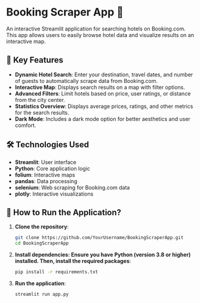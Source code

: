 # Booking Scraper App 🏨

An interactive Streamlit application for searching hotels on Booking.com. This app allows users to easily browse hotel data and visualize results on an interactive map.

## 🎯 Key Features

- **Dynamic Hotel Search**: Enter your destination, travel dates, and number of guests to automatically scrape data from Booking.com.
- **Interactive Map**: Displays search results on a map with filter options.
- **Advanced Filters**: Limit hotels based on price, user ratings, or distance from the city center.
- **Statistics Overview**: Displays average prices, ratings, and other metrics for the search results.
- **Dark Mode**: Includes a dark mode option for better aesthetics and user comfort.

## 🛠️ Technologies Used

- **Streamlit**: User interface
- **Python**: Core application logic
- **folium**: Interactive maps
- **pandas**: Data processing
- **selenium**: Web scraping for Booking.com data
- **plotly**: Interactive visualizations

## 🚀 How to Run the Application?

1. **Clone the repository**:
   ```bash
   git clone https://github.com/YourUsername/BookingScraperApp.git
   cd BookingScraperApp
2. **Install dependencies: Ensure you have Python (version 3.8 or higher) installed. Then, install the required packages**:
   ```bash
   pip install -r requirements.txt
3. **Run the application**:
   ```bash
   streamlit run app.py

